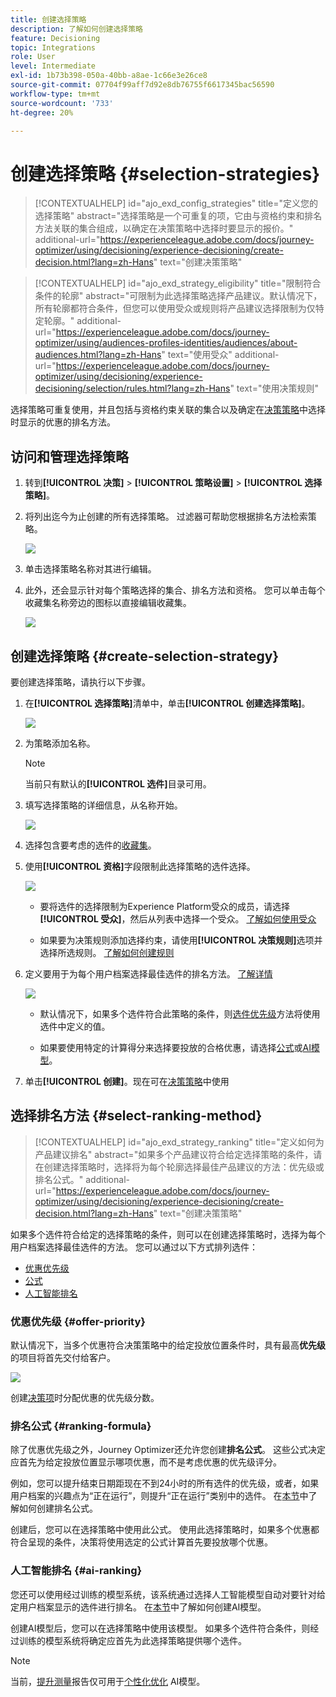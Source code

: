 ```yaml
---
title: 创建选择策略
description: 了解如何创建选择策略
feature: Decisioning
topic: Integrations
role: User
level: Intermediate
exl-id: 1b73b398-050a-40bb-a8ae-1c66e3e26ce8
source-git-commit: 07704f99aff7d92e8db76755f6617345bac56590
workflow-type: tm+mt
source-wordcount: '733'
ht-degree: 20%

---
```


# 创建选择策略 {#selection-strategies}

>[!CONTEXTUALHELP]
>id="ajo_exd_config_strategies"
>title="定义您的选择策略"
>abstract="选择策略是一个可重复的项，它由与资格约束和排名方法关联的集合组成，以确定在决策策略中选择时要显示的报价。"
>additional-url="https://experienceleague.adobe.com/docs/journey-optimizer/using/decisioning/experience-decisioning/create-decision.html?lang=zh-Hans" text="创建决策策略"

>[!CONTEXTUALHELP]
>id="ajo_exd_strategy_eligibility"
>title="限制符合条件的轮廓"
>abstract="可限制为此选择策略选择产品建议。默认情况下，所有轮廓都符合条件，但您可以使用受众或规则将产品建议选择限制为仅特定轮廓。"
>additional-url="https://experienceleague.adobe.com/docs/journey-optimizer/using/audiences-profiles-identities/audiences/about-audiences.html?lang=zh-Hans" text="使用受众"
>additional-url="https://experienceleague.adobe.com/docs/journey-optimizer/using/decisioning/experience-decisioning/selection/rules.html?lang=zh-Hans" text="使用决策规则"

选择策略可重复使用，并且包括与资格约束关联的集合以及确定在[决策策略](create-decision.md)中选择时显示的优惠的排名方法。

## 访问和管理选择策略

1. 转到&#x200B;**[!UICONTROL 决策]** > **[!UICONTROL 策略设置]** > **[!UICONTROL 选择策略]**。

1. 将列出迄今为止创建的所有选择策略。 过滤器可帮助您根据排名方法检索策略。

   ![](assets/strategy-list-filters.png)

1. 单击选择策略名称对其进行编辑。

1. 此外，还会显示针对每个策略选择的集合、排名方法和资格。 您可以单击每个收藏集名称旁边的图标以直接编辑收藏集。

   ![](assets/strategy-list-edit-collection.png)

## 创建选择策略 {#create-selection-strategy}

要创建选择策略，请执行以下步骤。

1. 在&#x200B;**[!UICONTROL 选择策略]**&#x200B;清单中，单击&#x200B;**[!UICONTROL 创建选择策略]**。

   ![](assets/strategy-create-button.png)

1. 为策略添加名称。

   >[!NOTE]
   >
   >当前只有默认的&#x200B;**[!UICONTROL 选件]**&#x200B;目录可用。

1. 填写选择策略的详细信息，从名称开始。

   ![](assets/strategy-create-screen.png)

1. 选择包含要考虑的选件的[收藏集](collections.md)。

1. 使用&#x200B;**[!UICONTROL 资格]**&#x200B;字段限制此选择策略的选件选择。

   ![](assets/strategy-create-eligibility.png)

   * 要将选件的选择限制为Experience Platform受众的成员，请选择&#x200B;**[!UICONTROL 受众]**，然后从列表中选择一个受众。 [了解如何使用受众](../audience/about-audiences.md)

   * 如果要为决策规则添加选择约束，请使用&#x200B;**[!UICONTROL 决策规则]**&#x200B;选项并选择所选规则。 [了解如何创建规则](rules.md)

1. 定义要用于为每个用户档案选择最佳选件的排名方法。 [了解详情](#select-ranking-method)

   ![](assets/strategy-create-ranking.png)

   * 默认情况下，如果多个选件符合此策略的条件，则[选件优先级](#offer-priority)方法将使用选件中定义的值。

   * 如果要使用特定的计算得分来选择要投放的合格优惠，请选择[公式](#ranking-formula)或[AI模型](#ai-ranking)。

1. 单击&#x200B;**[!UICONTROL 创建]**。现在可在[决策策略](create-decision.md)中使用

## 选择排名方法 {#select-ranking-method}

>[!CONTEXTUALHELP]
>id="ajo_exd_strategy_ranking"
>title="定义如何为产品建议排名"
>abstract="如果多个产品建议符合给定选择策略的条件，请在创建选择策略时，选择将为每个轮廓选择最佳产品建议的方法：优先级或排名公式。"
>additional-url="https://experienceleague.adobe.com/docs/journey-optimizer/using/decisioning/experience-decisioning/create-decision.html?lang=zh-Hans" text="创建决策策略"

如果多个选件符合给定的选择策略的条件，则可以在创建选择策略时，选择为每个用户档案选择最佳选件的方法。 您可以通过以下方式排列选件：

* [优惠优先级](#offer-priority)
* [公式](#ranking-formula)
* [人工智能排名](#ai-ranking)

### 优惠优先级 {#offer-priority}

默认情况下，当多个优惠符合决策策略中的给定投放位置条件时，具有最高&#x200B;**优先级**&#x200B;的项目将首先交付给客户。

![](assets/item-priority.png)

创建[决策项](items.md)时分配优惠的优先级分数。

### 排名公式 {#ranking-formula}

除了优惠优先级之外，Journey Optimizer还允许您创建&#x200B;**排名公式**。 这些公式决定应首先为给定投放位置显示哪项优惠，而不是考虑优惠的优先级评分。

例如，您可以提升结束日期距现在不到24小时的所有选件的优先级，或者，如果用户档案的兴趣点为“正在运行”，则提升“正在运行”类别中的选件。 在[本节](exd-ranking-formulas.md)中了解如何创建排名公式。

创建后，您可以在选择策略中使用此公式。 使用此选择策略时，如果多个优惠都符合呈现的条件，决策将使用选定的公式计算首先要投放哪个优惠。

### 人工智能排名 {#ai-ranking}

您还可以使用经过训练的模型系统，该系统通过选择人工智能模型自动对要针对给定用户档案显示的选件进行排名。 在[本节](../offers/ranking/ai-models.md)中了解如何创建AI模型。

创建AI模型后，您可以在选择策略中使用该模型。 如果多个选件符合条件，则经过训练的模型系统将确定应首先为此选择策略提供哪个选件。

>[!NOTE]
>
>当前，[提升测量](../offers/ranking/auto-optimization-model.md#lift)报告仅可用于[个性化优化](../offers/ranking/personalized-optimization-model.md) AI模型。

